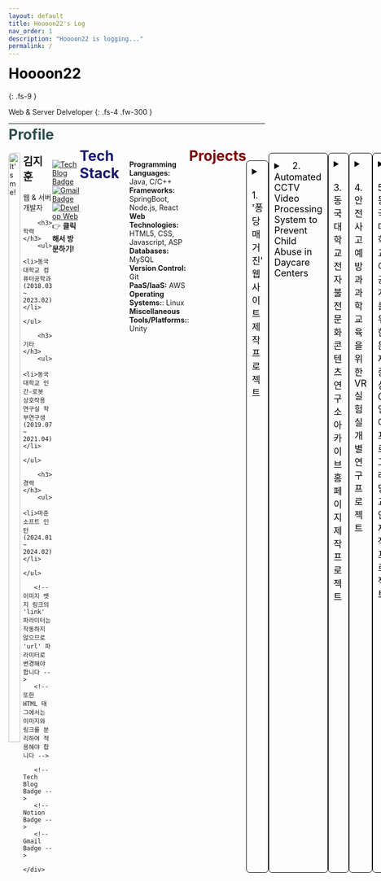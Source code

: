 ```yaml
---
layout: default
title: Hoooon22's Log
nav_order: 1
description: "Hoooon22 is logging..."
permalink: /
---
```


<h1 style="color:black; margin-top: 0; font-weight:bold;">Hoooon22</h1>
{: .fs-9 }

Web & Server Delveloper
{: .fs-4 .fw-300 }

---
<h1 style="color:darkslategray; margin-top: -2%; font-weight:bold;">Profile</h1>

<div style="display: flex; justify-content: space-around;">
    <div style="width: 45%;">
        <img src="../../../../assets/images/IMG_0675.JPG" alt="It's me!" style="width: 90%; border-radius: 7px;">
    </div>
    <div style="width: 55%;">
        <h2 style="margin-top: 0%"><strong>김지훈</strong></h2>
        <p>웹 & 서버 개발자</p>

        <h3>학력</h3>
        <ul>
            <li>동국대학교 컴퓨터공학과 (2018.03 ~ 2023.02)</li>
        </ul>

        <h3>기타</h3>
        <ul>
            <li>동국대학교 인간-로봇 상호작용 연구실 학부연구생 (2019.07 ~ 2021.04)</li>
        </ul>

        <h3>경력</h3>
        <ul>
            <li>마준소프트 인턴 (2024.01 ~ 2024.02)</li>
        </ul>

       <!-- 이미지 뱃지 링크의 'link' 파라미터는 작동하지 않으므로 'url' 파라미터로 변경해야 합니다 -->
       <!-- 또한 HTML 태그에서는 이미지와 링크를 분리하여 적용해야 합니다 -->
        
       <!-- Tech Blog Badge -->
       <!-- Notion Badge -->
       <!-- Gmail Badge -->

    </div>
</div>



[![Tech Blog Badge](http://img.shields.io/badge/-Tech%20blog-black?style=flat-square&logo=github&link=https://congruous-wildebeest-c9e.notion.site/About-ca6a656d65884dc1bbdef99b6b1a652e/)](https://hoooon22.github.io/)
[![Gmail Badge](https://img.shields.io/badge/Gmail-d14836?style=flat-square&logo=Gmail&logoColor=white&link=mailto:momo990305@gmail.com)](mailto:momo990305@gmail.com)
[![Develop Web](https://img.shields.io/badge/🚀%20Develop_Web-brightblue?style=for-the-badge&logo=appveyor&logoColor=white)](https://devzip.site) 👉 **클릭해서 방문하기!**

---
<h1 style="color:midnightblue; margin-top: -2%; font-weight:bold;">Tech Stack</h1>

<div style="width: 100%; padding-left: 20px; box-sizing: border-box;">
    <ul style="list-style-type: none; padding-left: 0;">
        <li><strong>Programming Languages:</strong> Java, C/C++</li>
        <li><strong>Frameworks:</strong> SpringBoot, Node.js, React</li>
        <li><strong>Web Technologies:</strong> HTML5, CSS, Javascript, ASP</li>
        <li><strong>Databases:</strong> MySQL</li>
        <li><strong>Version Control:</strong> Git</li>
        <li><strong>PaaS/IaaS:</strong> AWS </li>
        <li><strong>Operating Systems:</strong>: Linux </li>
        <li><strong>Miscellaneous Tools/Platforms:</strong>: Unity </li >
    </ul>
</div>




---
<h1 style="color:maroon; margin-top: -2%; font-weight:bold;">Projects</h1>

<!-- project 1 -->
<details style="margin-top: 3%; margin-bottom: 3%; border-radius: 7px; border: 0.1px solid black; padding: 10px;">
<summary style="color:black; font-size: 18px; font-weight: 400">ㅤ1. '퐁당 매거진' 웹사이트 제작 프로젝트 </summary>
<div markdown="1">

<div style="display: flex; flex-direction: column; justify-content: center;">
    <p align="center">
        <a href="https://stoneinwell.com/">
            <img src="../../../../assets/images/pongdang/1_퐁당로고.png" alt="퐁당 사이" style="width: 50%; border-radius: 7px;">
        </a>
    </p>
    <figcaption style="font-style: italic; text-align: center; margin-top: -2%">이미지를 클릭하시면, 웹페이지로 이동합니다.</figcaption>
</div>

- **Period**: 2022.07 ~ 2023.12
- **Description**: 청소년들에게 세상에 있는 다양한 직업들을 소개해주는 웹매거진 '매거진 퐁당'의 풀스택 개발을 맡았습니다.  
    - 첫 번째 사이트: VanilaJS, Node.js
    - 두 번째 사이트(개발 진행중): React, SpringBoot
- **Tech Stack**: AWS, HTML/CSS/Javascript, Node.js, React, SpringBoot, NGINX 

<div style="width: 100%; border: 1px solid #ddd; border-radius: 5px; overflow: hidden; display: flex; margin-top: 4%;">
    <img src="../../../../assets/images/profile/10_하단퐁당로고.png" alt="퐁당" style="width: 15%; height: 15%; border-radius: 7px; padding: 5px">
    <div style="padding: 10px;">
        <a href="https://hoooon22.github.io/docs/projects/pongdang/pongdang/" target="_blank" style="font-weight:bold;">퐁당 매거진 웹사이트 제작 과정</a>
        <p>'퐁당 매거진 두번째 돌' 웹사이트의 제작 과정을 기록한 페이지 입니다.</p>
    </div>
</div>
<div style="width: 100%; border: 1px solid #ddd; border-radius: 5px; overflow: hidden; display: flex; margin-top: 1%">
    <img src="../../../../assets/images/profile/free-icon-github-logo-25231.png" alt="깃허브" style="width: 15%; height: 15%; border-radius: 7px; padding: 5px">
    <div style="padding: 10px;">
        <a href="https://github.com/Hoooon22/Pongdang_Server2" target="_blank" style="font-weight:bold;">Pongdang_Server2 Github</a>
        <p>'퐁당 매거진 두번째 돌' 웹사이트의 깃허브 입니다.</p>
    </div>
</div>

</div>
</details>

<!-- project 2 -->
<details style="margin-bottom: 3%; border-radius: 7px; border: 0.1px solid black; padding: 10px;">
<summary style="color:black; font-size: 18px; font-weight: 400">ㅤ2. Automated CCTV Video Processing System to Prevent Child Abuse in Daycare Centers </summary>
<div markdown="1">

<p align="center">
    <img src="../../../../assets/images/profile/스크린샷 2023-03-01 오후 2.40.40.png" alt="" style="width: 50%; border-radius: 7px;">
</p>

- **Period**: 2022.03.02 ~ 2022.12.16 (약 10개월 간)
- **Description**: 아동학대 방지를 위해 어린이집 내 CCTV 영상을 효율적으로 반출하는 시스템을 개발하였습니다.  
  학대 의심 구간을 C3D모델로 탐지하고, YOLOv5와 StrongSORT 모델을 사용하여 프레임별로 얼굴 영역을 검출하며, 이에 해당하는 영역을 모자이크 처리하여 사용자에게 영상을 최종적으로 제공하는 시스템입니다. 이 중 학대 의심 구간을 탐지하는 Violence Detection module을 개발하는 역할을 맡았습니다. 또한 이에 매칭되는 부분의 논문 작성을 맡았고, 구현 후 테스트 총괄을 맡았습니다.  
  이후, 2022 한국정보기술학회 추계학술대회 대학생논문경진대회에서 은상을 수상하였습니다.
- **Tech Stack**: 영상처리, Front-end, Back-end
- **Result**: 학회 논문 게시, 웹사이트 기반 시스템 제작


<div style="width: 100%; border: 1px solid #ddd; border-radius: 5px; overflow: hidden; display: flex; margin-top: 4%">
    <img src="../../../../assets/images/profile/free-icon-github-logo-25231.png" alt="깃허브" style="width: 15%; height: 15%; border-radius: 7px; padding: 5px">
    <div style="padding: 10px;">
        <a href="https://github.com/CSID-DGU/2022-2-CECD4-STEPBACK-1" target="_blank" style="font-weight:bold;">Automated CCTV Video Processing System Github</a>
        <p>프로젝트의 깃허브 입니다.</p>
    </div>
</div>

</div>
</details>

<!-- project 3 -->
<details style="margin-bottom: 3%; border-radius: 7px; border: 0.1px solid black; padding: 10px;">
<summary style="color:black; font-size: 18px; font-weight: 400">ㅤ3. 동국대학교 전자불전문화콘텐츠연구소 아카이브 홈페이지 제작 프로젝트 </summary>
<div markdown="1">

<p align="center">
    <img src="../../../../assets/images/profile/스크린샷 2022-10-28 오후 7.21.03.png" alt="" style="width: 40%; border-radius: 7px;">
    <img src="../../../../assets/images/profile/스크린샷 2022-10-28 오후 7.21.25.png" alt="" style="width: 40%; border-radius: 7px;">
</p>

- **Period**: 2020.03 ~ 2020.08 (약 6개월)
- **Description**: 동국대학교 전자불전문화콘텐츠연구소의 불교문화가 담긴 사진 등의 빅데이터들을 저장하고 열람할 수 있는 홈페이지를 제작하였습니다.
  - 웹 전체 페이지 개발, 빅데이터 관리, 정보 분류를 위한 검색 SQL문 작성, 서버 보조 관리
- **Tech Stack**: HTML/CSS/JS, Node.js, MySQL
- **Result**: 빅데이터 관리, 웹 디자인 경험, Server & Client 동시 구현

</div>
</details>

<!-- project 4 -->
<details style="margin-bottom: 3%; border-radius: 7px; border: 0.1px solid black; padding: 10px;">
<summary style="color:black; font-size: 18px; font-weight: 400">ㅤ4. 안전사고 예방과 과학 교육을 위한 VR실험실 개별연구 프로젝트 </summary>
<div markdown="1">

<p align="center">
    <img src="../../../../assets/images/profile/스크린샷 2022-10-28 오후 7.36.11.png" alt="" style="width: 40%; border-radius: 7px;">
    <img src="../../../../assets/images/profile/스크린샷 2022-10-28 오후 7.36.22.png" alt="" style="width: 40%; border-radius: 7px;">
</p>

- **Period**: 2022.03 ~ 2022.06 (약 4개월)
- **Description**: CS VR 기기를 활용한 스마트 시스템 설계 – VR 실험실 개발 및 논문 작성  
  - 실제 화학 실험에서의 위험사고와 경제적 손실을 최소화하는 방법으로, VR 상의 가상 실험 을 구현하여 해당 VR 실험실에서의 실험과 실제 실험의 실험을 서로 비교하고 관찰하여 각 방법의 효율성 과 유효성(학습효과 등)을 분석하였습니다. Unity와 C#, Blender를 사용하여 제작하였습니다.
- **Tech Stack**: Unity, C#, Blender (그래픽 프로그램)
- **Result**: Unity 활용능력, Blender 사용 경험, 논문 작성

<div style="width: 100%; border: 1px solid #ddd; border-radius: 5px; overflow: hidden; display: flex; margin-top: 4%">
    <img src="../../../../assets/images/profile/free-icon-github-logo-25231.png" alt="깃허브" style="width: 15%; height: 15%; border-radius: 7px; padding: 5px">
    <div style="padding: 10px;">
        <a href="https://github.com/Hoooon22/ChemicalLab" target="_blank" style="font-weight:bold;">ChemicalLab Github</a>
        <p>ChemicalLab 프로젝트의 깃허브 입니다.</p>
    </div>
</div>

</div>
</details>

<!-- project 5 -->
<details style="margin-bottom: 3%; border-radius: 7px; border: 0.1px solid black; padding: 10px;">
<summary style="color:black; font-size: 18px; font-weight: 400">ㅤ5. 동국대학교 이공계를 위한 문제중심 C언어 프로그래밍 교안 제작 프로젝트 </summary>
<div markdown="1">

<p align="center">
    <img src="../../../../assets/images/profile/스크린샷 2022-10-28 오후 7.28.28.png" alt="" style="width: 40%; border-radius: 7px;">
</p>

- **Period**: 2019.10 ~ 2020.07 (약 10개월)
- **Description**: 동국대학교의 이공계 학생들을 위한 문제풀이 중심의 C언어 프로그래밍 교안을 제작하였습니다.
  - 문제 Project 4개 중 1개 제작, Project1-주기율표 계산 프로그램
- **Tech Stack**: C언어 기초지식과 기초 프로그래밍 Skill
- **Result**:  동국대학교 수업 사용 교안 제작, C언어 활용 Skill

</div>
</details>

<!-- project 6 -->
<details style="margin-bottom: 3%; border-radius: 7px; border: 0.1px solid black; padding: 10px;">
<summary style="color:black; font-size: 18px; font-weight: 400">ㅤ6. 시각장애인을 위한 스마트 점자 패널 기초연구 </summary>
<div markdown="1">

<p align="center">
    <img src="../../../../assets/images/profile/스크린샷 2022-10-28 오후 7.22.58.png" alt="" style="width: 40%; border-radius: 7px;">
    <img src="../../../../assets/images/profile/스크린샷 2022-10-28 오후 7.23.25.png" alt="" style="width: 40%; border-radius: 7px;">
</p>

- **Period**: 2019.09.01 ~ 2019.11.02 (약 3개월 간)
- **Description**: 시각장애인 의 스마트폰을 통한 정보접근성 향상을 위해‘스마트 점자 패널'을 설계하고 논문으로 발표하였습니다. 스마트폰으로 인한 시각장애인과 비장애인의 정보격차를 줄이기 위한 기술로, 스마트폰의 음성이 아닌 본 기술의 점자를 이용하여 스마트폰의 정보를 전달할 수 있게 설계하였습니다.
- **Tech Stack**: 논문 주 저자, 아이디어 제시 및 논문 발표
- **Result**: 2019 한국지능시스템학회 추계학술대회 논문 게시

    <div style="text-align: right;">
        <a href="../../../../assets/files/김지훈_한국지능시스템학회논문.pdf">논문 원본입니다.</a>
    </div>

</div>
</details>

<!-- project 7 -->
<details style="margin-bottom: 3%; border-radius: 7px; border: 0.1px solid black; padding: 10px;">
<summary style="color:black; font-size: 18px; font-weight: 400">ㅤ7. 스마트미러를 활용한 청각장애인 구화훈련 애플리케이션 제작 </summary>
<div markdown="1">

<p align="center">
    <img src="../../../../assets/images/profile/스크린샷 2022-10-28 오후 7.26.04.png" alt="" style="width: 40%; border-radius: 7px;">
    <img src="../../../../assets/images/profile/스크린샷 2022-10-28 오후 7.26.25.png" alt="" style="width: 40%; border-radius: 7px;">
</p>

- **Period**: 2020.09.01 ~ 2021.02.28 (약 6개월 간)
- **Description**: 스마트미러를 활용한 청각장애인 구화훈련 애플리케이션을 제작하였습니다.
  - 아이디어 제시, 스마트미러 전용 애플리케이션 개발, 테스트 실험
- **Tech Stack**: Android Studio, STT(Speech to Text) 알고리즘
- **Result**: 동국대학교 2021 겨울캡스톤 디자인대회 밸류업 프로그램 장려상 수상, 애플리케이션 개발 능력

    <div style="text-align: right;">
        <a href="../../../../assets/files/김지훈_한국지능시스템학회논문.pdf">논문 원본입니다.</a>
    </div>

</div>
</details>


<!-- project 8 -->
<details style="margin-bottom: 3%; border-radius: 7px; border: 0.1px solid black; padding: 10px;">
<summary style="color:black; font-size: 18px; font-weight: 400">ㅤ8. Chrome Extension 개발 프로젝트 </summary>
<div markdown="1">

- **Period**: 2024.12.30 ~ (진행중)
- **Description**: 생각나는 좋은 아이디어들을 담아 제작한 Chrome Extension을 개발한 프로젝트입니다.
    <h3>(1). Github_Summary</h3>
    <h4 style="margin-bottom: 3%;">[ 2024.12.30 ~ (진행중) ]</h4>
    <p align="center">
        <img src="../../../../assets/images/profile/스크린샷 2025-01-07 오후 4.07.56.png" alt="" style="width: 60%; border-radius: 7px;">
        <img src="../../../../assets/images/profile/스크린샷 2025-01-07 오후 4.08.28.png" alt="" style="width: 20%; border-radius: 7px;">
    </p>
    - OpenAI API를 활용하여, 접속한 Github Repository 및 Code를 자동으로 요약해주는 Extension입니다.

<br>

- **Tech Stack**: Vanila JS, Javascript, API
- **Result**: Chrome Extension 웹스토어 등록 대기 중...

</div>
</details>

---

```java
if (code.isWorks()) {
    return Best_Moment; // :)
}
```